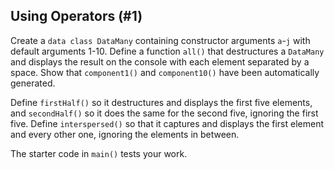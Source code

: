 ## Using Operators (#1)

Create a `data class DataMany` containing constructor arguments `a`-`j` with
default arguments 1-10. Define a function `all()` that destructures a
`DataMany` and displays the result on the console with each element separated
by a space. Show that `component1()` and `component10()` have been
automatically generated.

Define `firstHalf()` so it destructures and displays the first five elements,
and `secondHalf()` so it does the same for the second five, ignoring the first
five. Define `interspersed()` so that it captures and displays the first
element and every other one, ignoring the elements in between.

The starter code in `main()` tests your work.